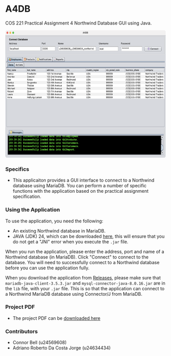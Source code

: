 # A4DB
COS 221 Practical Assignment 4 Northwind Database GUI using Java.


<img src="https://github.com/u24569608/A4DB/blob/main/Sources/Screenshots/Screenshot.png" width="600" height="400" />

### Specifics
- This applicaiton provides a GUI interface to connect to a Northwind database using MariaDB. You can perform a number of specific functions with the application based on the practical assignment specification.  

### Using the Application
To use the application, you need the following: 
- An existing Northwind database in MariaDB.
- JAVA (JDK) 24, which can be downloaded [here](https://www.oracle.com/za/java/technologies/downloads/), this will ensure that you do not get a "JNI" error when you execute the `.jar` file. 
  
When you run the application, please enter the address, port and name of a Northwind database (in MariaDB). Click "Connect" to connect to the database. You will need to successfully connect to a Northwind database before you can use the application fully.

When you download the application from [Releases](https://github.com/u24569608/A4DB/releases), please make sure that `mariadb-java-client-3.5.3.jar` and `mysql-connector-java-8.0.16.jar` are in the `lib` file, with your `.jar` file. This is so that the application can connect to a Northwind MariaDB database using Connector/J from MariaDB. 

### Project PDF
- The project PDF can be [downloaded here](https://github.com/user-attachments/files/19689510/u24569608_u24634434_PA4.pdf)
  
### Contributors 
- Connor Bell (u24569608)
- Adriano Roberto Da Costa Jorge (u24634434)

